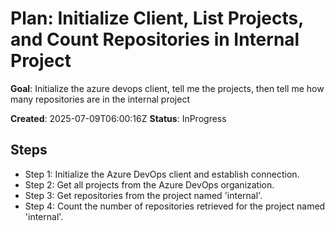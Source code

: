 ﻿# Plan: Initialize Client, List Projects, and Count Repositories in Internal Project

**Goal**: Initialize the azure devops client, tell me the projects, then tell me how many repositories are in the internal project

**Created**: 2025-07-09T06:00:16Z
**Status**: InProgress

## Steps

- Step 1: Initialize the Azure DevOps client and establish connection.
- Step 2: Get all projects from the Azure DevOps organization.
- Step 3: Get repositories from the project named 'internal'.
- Step 4: Count the number of repositories retrieved for the project named 'internal'.
